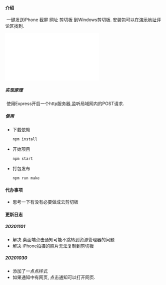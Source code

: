 #### 介绍

​	一键发送iPhone 截屏 网址 剪切板 到Windows剪切板. 安装包可以在[演示地址](https://www.bilibili.com/video/BV1rv41167ye/)评论区找到.

<iframe src="//player.bilibili.com/player.html?aid=245105772&bvid=BV1rv41167ye&cid=250627595&page=1" scrolling="no" border="0" frameborder="no" framespacing="0" allowfullscreen="true"> </iframe>

##### 实现原理

​	使用Express开启一个http服务器,监听局域网内的POST请求.

##### 使用

* 下载依赖

  ```shell
  npm install
  ```

* 开始项目

  ```shell
  npm start
  ```

* 打包发布

  ```shell
  npm run make
  ```



#### 代办事项
* 思考一下有没有必要做成云剪切板


#### 更新日志
##### 20201101
* 解决 桌面端点击通知可能不跳转到资源管理器的问题
* 解决 iPhone拍摄的照片无法复制到剪切板

##### 20201030 

* 添加了一点点样式
* 如果通知中有网页, 点击通知可以打开网页.
